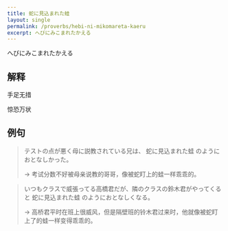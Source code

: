 ```yaml
---
title: 蛇に見込まれた蛙
layout: single
permalink: /proverbs/hebi-ni-mikomareta-kaeru
excerpt: へびにみこまれたかえる
---
```


へびにみこまれたかえる

## 解释

手足无措

惊恐万状

## 例句

> テストの点が悪く母に説教されている兄は、 蛇に見込まれた蛙 のようにおとなしかった。
>
> → 考试分数不好被母亲说教的哥哥，像被蛇盯上的蛙一样乖乖的。

> いつもクラスで威張ってる高橋君だが、隣のクラスの鈴木君がやってくると 蛇に見込まれた蛙 のようにおとなしくなる。
>
> → 高桥君平时在班上很威风，但是隔壁班的铃木君过来时，他就像被蛇盯上了的蛙一样变得乖乖的。

